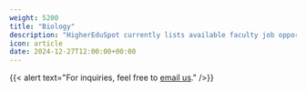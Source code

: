 ```yaml
---
weight: 5200
title: "Biology"
description: "HigherEduSpot currently lists available faculty job opportunities in biology."
icon: article
date: 2024-12-27T12:00:00+00:00
---
```


{{< alert text="For inquiries, feel free to [email us](mailto:support@highereduspot.com)." />}}